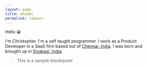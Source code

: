 ```yaml
---
layout: page
title: whoami
permalink: /about/
---
```


Hello 😀

I'm Christopher. I'm a self taught programmer. I work as a Product Developer in a SaaS firm based out of [Chennai, India](https://en.wikipedia.org/wiki/Chennai). I was born and brought up in [Sivakasi, India](https://en.wikipedia.org/wiki/Sivakasi). 

> This is a sample blockquote